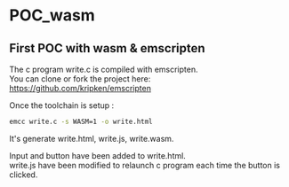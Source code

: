 # POC_wasm
## First POC with wasm &amp; emscripten

The c program write.c is compiled with emscripten.  
You can clone or fork the project here:
https://github.com/kripken/emscripten

Once the toolchain is setup :

```bash
emcc write.c -s WASM=1 -o write.html
```

It's generate write.html, write.js, write.wasm.

Input and button have been added to write.html.  
write.js have been modified to relaunch c program each time the button is clicked.
